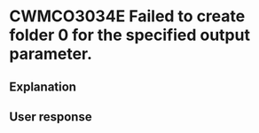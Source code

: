 # CWMCO3034E Failed to create folder 0 for the specified output parameter.

## Explanation

## User response